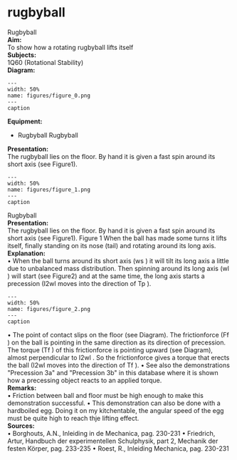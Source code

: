 # rugbyball 
 Rugbyball   
<b> Aim: </b>  
 To show how a rotating rugbyball lifts itself    
<b> Subjects: </b>  
 1Q60 (Rotational Stability)   
<b> Diagram: </b>  
    
```{figure} figures/figure_0.png  
---  
width: 50%  
name: figures/figure_0.png  
---  
caption  
``` 
     
<b> Equipment: </b>  
 
 *  Rugbyball Rugbyball
    
<b> Presentation: </b>  
 The rugbyball lies on the floor. By hand it is given a fast spin around its short axis (see Figure1).     
```{figure} figures/figure_1.png  
---  
width: 50%  
name: figures/figure_1.png  
---  
caption  
``` 
 Rugbyball    
<b> Presentation: </b>  
 The rugbyball lies on the floor. By hand it is given a fast spin around its short axis (see Figure1).   Figure 1  When the ball has made some turns it lifts itself, finally standing on its nose (tail) and rotating around its long axis.    
<b> Explanation: </b>  
 • When the ball turns around its short axis (ws ) it will tilt its long axis a little due to unbalanced mass distribution. Then spinning around its long axis (wl ) will start (see Figure2) and at the same time, the long axis starts a precession (I2wl moves into the direction of Tp ).     
```{figure} figures/figure_2.png  
---  
width: 50%  
name: figures/figure_2.png  
---  
caption  
``` 
 • The point of contact slips on the floor (see Diagram). The frictionforce (Ff ) on the ball is pointing in the same direction as its direction of precession. The torque (Tf ) of this frictionforce is pointing upward (see Diagram), almost perpendicular to I2wl . So the frictionforce gives a torque that erects the ball (I2wl moves into the direction of Tf ). • See also the demonstrations "Precession 3a" and "Precession 3b" in this database where it is shown how a precessing object reacts to an applied torque.   
<b> Remarks: </b>  
 • Friction between ball and floor must be high enough to make this demonstration successful. • This demonstration can also be done with a hardboiled egg. Doing it on my kitchentable, the angular speed of the egg must be quite high to reach thje lifting effect.   
<b> Sources: </b>  
 • Borghouts, A.N., Inleiding in de Mechanica, pag. 230-231 • Friedrich, Artur, Handbuch der experimentellen Schulphysik, part 2, Mechanik der festen Körper, pag. 233-235 • Roest, R., Inleiding Mechanica, pag. 230-231  